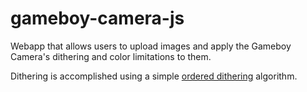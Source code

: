 # gameboy-camera-js
Webapp that allows users to upload images and apply the Gameboy Camera's dithering and color limitations to them.

Dithering is accomplished using a simple [ordered dithering](https://en.wikipedia.org/wiki/Ordered_dithering) algorithm.
